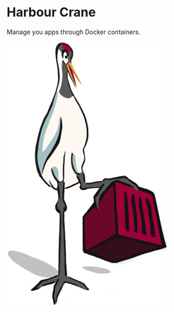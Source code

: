 # Harbour Crane
Manage you apps through Docker containers.

![habour crane](https://raw.githubusercontent.com/thooams/harbour-crane/master/app/assets/images/harbour-crane.png)
